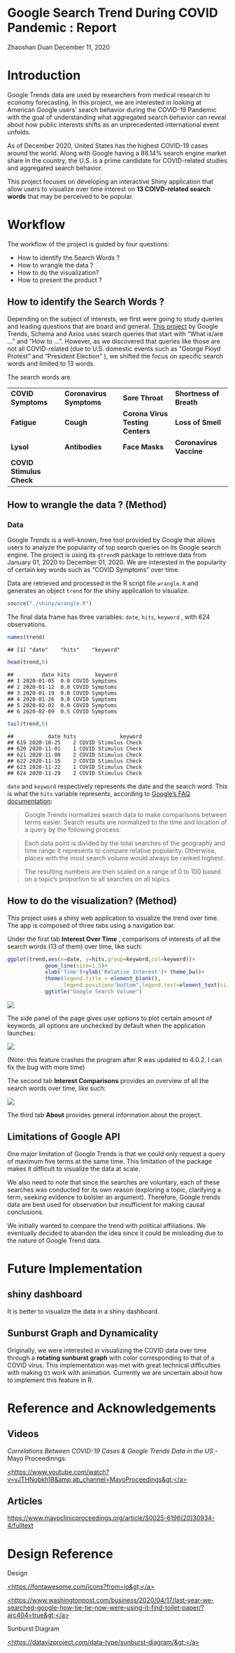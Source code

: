 Google Search Trend During COVID Pandemic : Report
================
Zhaoshan Duan
December 11, 2020

# Introduction

Google Trends data are used by researchers from medical research to
economy forecasting. In this project, we are interested in looking at
American Google users’ search behavior during the COVID-19 Pandemic with
the goal of understanding what aggregated search behavior can reveal
about how public interests shifts as an unprecedented international
event unfolds.

As of December 2020, United States has the highest COVID-19 cases around
the world. Along with Google having a 88.14% search engine market share
in the country, the U.S. is a prime candidate for COVID-related studies
and aggregated search behavior.

This project focuses on developing an interactive Shiny application that
allow users to visualize over time interest on **13 COIVD-related search
words** that may be perceived to be popular.

# Workflow

The workflow of the project is guided by four questions:

-   How to identify the Search Words ?
-   How to wrangle the data ?
-   How to do the visualization?
-   How to present the product ?

## How to identify the Search Words ?

Depending on the subject of interests, we first were going to study
queries and leading questions that are board and general. [This
project](https://searchingcovid19.com/) by Google Trends, Schema and
Axios uses search queries that start with “What is/are …” and “How to
…”. However, as we discovered that queries like those are not all
COVID-related (due to U.S. domestic events such as “George Floyd
Protest” and “President Election” ), we shifted the focus on specific
search words and limited to 13 words.

The search words are

|                          |                          |                                  |                         |
|--------------------------|--------------------------|----------------------------------|-------------------------|
| **COVID Symptoms**       | **Coronavirus Symptoms** | **Sore Throat**                  | **Shortness of Breath** |
| **Fatigue**              | **Cough**                | **Corona Virus Testing Centers** | **Loss of Smell**       |
| **Lysol**                | **Antibodies**           | **Face Masks**                   | **Coronavirus Vaccine** |
| **COVID Stimulus Check** |                          |                                  |                         |

## How to wrangle the data ? (Method)

### Data

Google Trends is a well-known, free tool provided by Google that allows
users to analyze the popularity of top search queries on its Google
search engine. The project is using its `gtrendR` package to retrieve
data from January 01, 2020 to December 01, 2020. We are interested in
the popularity of certain key words such as “COVID Symptoms” over time.

Data are retrieved and processed in the R script file `wrangle.R` and
generates an object `trend` for the shiny application to visualize.

``` r
source("./shiny/wrangle.R")
```

The final data frame has three variables: `date`, `hits`, `keyword` ,
with 624 observations.

``` r
names(trend)
```

    ## [1] "date"    "hits"    "keyword"

``` r
head(trend,6)
```

    ##         date hits        keyword
    ## 1 2020-01-05  0.0 COVID Symptoms
    ## 2 2020-01-12  0.0 COVID Symptoms
    ## 3 2020-01-19  0.0 COVID Symptoms
    ## 4 2020-01-26  0.0 COVID Symptoms
    ## 5 2020-02-02  0.0 COVID Symptoms
    ## 6 2020-02-09  0.5 COVID Symptoms

``` r
tail(trend,6)
```

    ##           date hits              keyword
    ## 619 2020-10-25    2 COVID Stimulus Check
    ## 620 2020-11-01    1 COVID Stimulus Check
    ## 621 2020-11-08    2 COVID Stimulus Check
    ## 622 2020-11-15    2 COVID Stimulus Check
    ## 623 2020-11-22    1 COVID Stimulus Check
    ## 624 2020-11-29    2 COVID Stimulus Check

`date` and `keyword` respectively represents the date and the search
word. This is what the `hits` variable represents, according to
[Google’s FAQ
documentation](https://support.google.com/trends/answer/4365533?hl=en):

> Google Trends normalizes search data to make comparisons between terms
> easier. Search results are normalized to the time and location of a
> query by the following process:

> Each data point is divided by the total searches of the geography and
> time range it represents to compare relative popularity. Otherwise,
> places with the most search volume would always be ranked highest.

> The resulting numbers are then scaled on a range of 0 to 100 based on
> a topic’s proportion to all searches on all topics.

## How to do the visualization? (Method)

This project uses a shiny web application to visualize the trend over
time. The app is composed of three tabs using a navigation bar.

Under the first tab **Interest Over Time** , comparisons of interests of
all the search words (13 of them) over time, like such:

``` r
ggplot(trend,aes(x=date, y=hits,group=keyword,col=keyword))+
            geom_line(size=1.5)+
            xlab('Time')+ylab('Relative Interest')+ theme_bw()+
            theme(legend.title = element_blank(),
                  legend.position="bottom",legend.text=element_text(size=12))+
            ggtitle("Google Search Volume") 
```

![](README_files/figure-gfm/unnamed-chunk-3-1.png)<!-- -->

The side panel of the page gives user options to plot certain amount of
keywords, all options are unchecked by default when the application
launches:

![](shiny/app_screenshots/interest_over_time.jpg)

(Note: this feature crashes the program after R was updated to 4.0.2. I
can fix the bug with more time)

The second tab **Interest Comparisons** provides an overview of all the
search words over time, like such:

![](shiny/app_screenshots/interest_comparision.jpg)

The third tab **About** provides general information about the project.

## Limitations of Google API

One major limitation of Google Trends is that we could only request a
query of maximum five terms at the same time. This limitation of the
package makes it difficult to visualize the data at scale.

We also need to note that since the searches are voluntary, each of
these searches was conducted for its own reason (exploring a topic,
clarifying a term, seeking evidence to bolster an argument). Therefore,
Google trends data are best used for observation but insufficient for
making causal conclusions.

We initially wanted to compare the trend with political affiliations. We
eventually decided to abandon the idea since it could be misleading due
to the nature of Google Trend data.

# Future Implementation

## shiny dashboard

It is better to visualize the data in a shiny dashboard.

## Sunburst Graph and Dynamicality

Originally, we were interested in visualizing the COVID data over time
through a **rotating sunburst graph** with color corresponding to that
of a COVID virus. This implementation was met with great technical
difficulties with making `D3` work with animation. Currently we are
uncertain about how to implement this feature in R.

# Reference and Acknowledgements

## Videos

*Correlations Between COVID-19 Cases & Google Trends Data in the US* -
Mayo Proceedinngs:

<a href="https://www.youtube.com/watch?v=vJTHNobkh18&amp;ab_channel=MayoProceedings" class="uri">&lt;https://www.youtube.com/watch?v=vJTHNobkh18&amp;ab_channel=MayoProceedings&gt;</a>

## Articles

<https://www.mayoclinicproceedings.org/article/S0025-6196(20)30934-4/fulltext>

# Design Reference

Design

<a href="https://fontawesome.com/icons?from=io" class="uri">&lt;https://fontawesome.com/icons?from=io&gt;</a>

<a href="https://www.washingtonpost.com/business/2020/04/17/last-year-we-searched-google-how-tie-tie-now-were-using-it-find-toilet-paper/?arc404=true" class="uri">&lt;https://www.washingtonpost.com/business/2020/04/17/last-year-we-searched-google-how-tie-tie-now-were-using-it-find-toilet-paper/?arc404=true&gt;</a>

Sunburst Diagram

<a href="https://datavizproject.com/data-type/sunburst-diagram/" class="uri">&lt;https://datavizproject.com/data-type/sunburst-diagram/&gt;</a>
